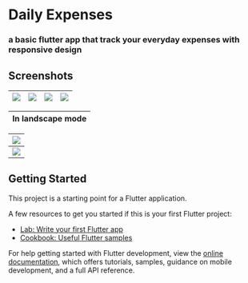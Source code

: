 # Daily Expenses

### a basic flutter app that track your everyday expenses with responsive design


## Screenshots


|<img  src="https://github.com/imon001/daily_expense_tracker/assets/41481933/07ee1fcc-a940-4f6f-bc3d-2e5c10138e45"/>|<img src="https://github.com/imon001/daily_expense_tracker/assets/41481933/2b6ca5ac-c846-4151-91a1-e21d66abe920"/>|<img src="https://github.com/imon001/daily_expense_tracker/assets/41481933/541a931b-b9f4-4771-9825-59f04ff60fba"/>|<img src="https://github.com/imon001/daily_expense_tracker/assets/41481933/cc492ad4-9974-480d-a660-0fea9314e900"/>|
| ------------- | ------------- |------------- | ------------- |


**In landscape  mode** |
|------------- |




<img  src="https://github.com/imon001/daily_expense_tracker/assets/41481933/ed993fd4-920c-47d2-99ca-7d4b61ee996a"/>|
|------------- |
<img  src="https://github.com/imon001/daily_expense_tracker/assets/41481933/9eb63afb-41e6-465d-8195-28a032858608"/>|

## Getting Started

This project is a starting point for a Flutter application.

A few resources to get you started if this is your first Flutter project:

- [Lab: Write your first Flutter app](https://docs.flutter.dev/get-started/codelab)
- [Cookbook: Useful Flutter samples](https://docs.flutter.dev/cookbook)

For help getting started with Flutter development, view the
[online documentation](https://docs.flutter.dev/), which offers tutorials,
samples, guidance on mobile development, and a full API reference.
